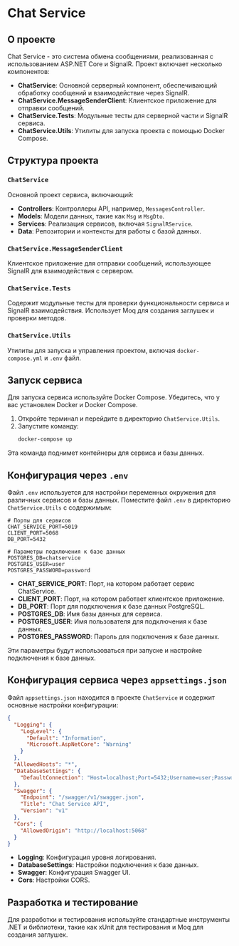 ﻿# Chat Service

## О проекте

Chat Service - это система обмена сообщениями, реализованная с использованием ASP.NET Core и SignalR. Проект включает несколько компонентов:

- **ChatService**: Основной серверный компонент, обеспечивающий обработку сообщений и взаимодействие через SignalR.
- **ChatService.MessageSenderClient**: Клиентское приложение для отправки сообщений.
- **ChatService.Tests**: Модульные тесты для серверной части и SignalR сервиса.
- **ChatService.Utils**: Утилиты для запуска проекта с помощью Docker Compose.

## Структура проекта

### `ChatService`

Основной проект сервиса, включающий:

- **Controllers**: Контроллеры API, например, `MessagesController`.
- **Models**: Модели данных, такие как `Msg` и `MsgDto`.
- **Services**: Реализация сервисов, включая `SignalRService`.
- **Data**: Репозитории и контексты для работы с базой данных.

### `ChatService.MessageSenderClient`

Клиентское приложение для отправки сообщений, использующее SignalR для взаимодействия с сервером.

### `ChatService.Tests`

Содержит модульные тесты для проверки функциональности сервиса и SignalR взаимодействия. Использует Moq для создания заглушек и проверки методов.

### `ChatService.Utils`

Утилиты для запуска и управления проектом, включая `docker-compose.yml` и `.env` файл.

## Запуск сервиса

Для запуска сервиса используйте Docker Compose. Убедитесь, что у вас установлен Docker и Docker Compose. 

1. Откройте терминал и перейдите в директорию `ChatService.Utils`.
2. Запустите команду:
   ```bash
   docker-compose up
   ```

Эта команда поднимет контейнеры для сервиса и базы данных.

## Конфигурация через `.env`

Файл `.env` используется для настройки переменных окружения для различных сервисов и базы данных. Поместите файл `.env` в директорию `ChatService.Utils` с содержимым:

```dotenv
# Порты для сервисов
CHAT_SERVICE_PORT=5019
CLIENT_PORT=5068
DB_PORT=5432

# Параметры подключения к базе данных
POSTGRES_DB=chatservice
POSTGRES_USER=user
POSTGRES_PASSWORD=password
```

- **CHAT_SERVICE_PORT**: Порт, на котором работает сервис ChatService.
- **CLIENT_PORT**: Порт, на котором работает клиентское приложение.
- **DB_PORT**: Порт для подключения к базе данных PostgreSQL.
- **POSTGRES_DB**: Имя базы данных для сервиса.
- **POSTGRES_USER**: Имя пользователя для подключения к базе данных.
- **POSTGRES_PASSWORD**: Пароль для подключения к базе данных.

Эти параметры будут использоваться при запуске и настройке подключения к базе данных.

## Конфигурация сервиса через `appsettings.json`

Файл `appsettings.json` находится в проекте `ChatService` и содержит основные настройки конфигурации:

```json
{
  "Logging": {
    "LogLevel": {
      "Default": "Information",
      "Microsoft.AspNetCore": "Warning"
    }
  },
  "AllowedHosts": "*",
  "DatabaseSettings": {
    "DefaultConnection": "Host=localhost;Port=5432;Username=user;Password=password;Database=chatservice"
  },
  "Swagger": {
    "Endpoint": "/swagger/v1/swagger.json",
    "Title": "Chat Service API",
    "Version": "v1"
  },
  "Cors": {
    "AllowedOrigin": "http://localhost:5068"
  }
}
```

- **Logging**: Конфигурация уровня логирования.
- **DatabaseSettings**: Настройки подключения к базе данных.
- **Swagger**: Конфигурация Swagger UI.
- **Cors**: Настройки CORS.

## Разработка и тестирование

Для разработки и тестирования используйте стандартные инструменты .NET и библиотеки, такие как xUnit для тестирования и Moq для создания заглушек.